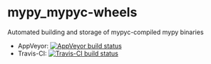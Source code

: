# mypy_mypyc-wheels
Automated building and storage of mypyc-compiled mypy binaries

- AppVeyor:
  [![AppVeyor build status](https://ci.appveyor.com/api/projects/status/github/mypyc/mypy_mypyc-wheels?svg=true)](https://ci.appveyor.com/project/mypyc/mypy-mypyc-wheels)
- Travis-CI:
  [![Travis-CI build status](https://api.travis-ci.org/mypyc/mypy_mypyc-wheels.svg)](https://travis-ci.org/mypyc/mypy_mypyc-wheels)
